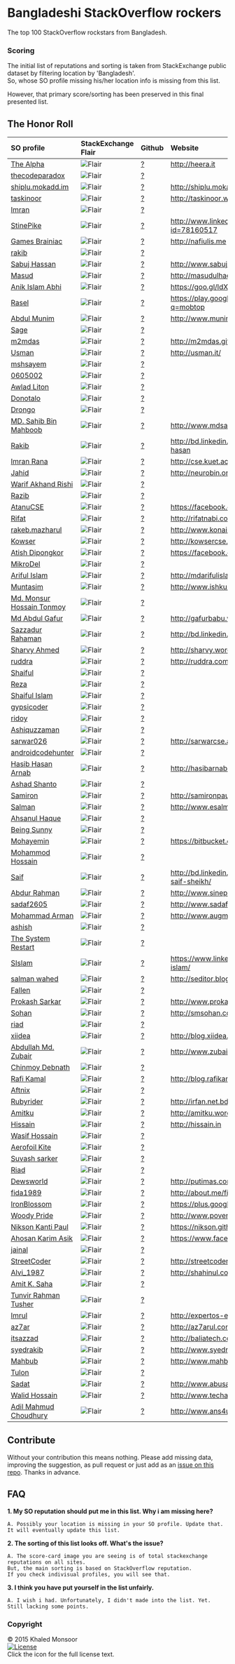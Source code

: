 # Bangladeshi StackOverflow rockers
The top 100 StackOverflow rockstars from Bangladesh. 

### Scoring

The initial list of reputations and sorting is taken from StackExchange public dataset by filtering location by 'Bangladesh'.   
So, whose SO profile missing his/her location info is missing from this list.

However, that primary score/sorting has been preserved in this final presented list.


## The Honor Roll

| SO profile                                                          | StackExchange Flair                                        | Github                  | Website                                            | contact   |
|:--------------------------------------------------------------------|:-----------------------------------------------------------|:------------------------|:---------------------------------------------------|:----------|
| [The Alpha](http://stackoverflow.com/users/741747)                  | ![Flair](http://stackexchange.com/users/flair/384920.png)  | [?](http://github.com/) | http://heera.it                                    | ?@?       |
| [thecodeparadox](http://stackoverflow.com/users/690854)             | ![Flair](http://stackexchange.com/users/flair/353253.png)  | [?](http://github.com/) |                                                    | ?@?       |
| [shiplu.mokadd.im](http://stackoverflow.com/users/376535)           | ![Flair](http://stackexchange.com/users/flair/158129.png)  | [?](http://github.com/) | http://shiplu.mokadd.im                            | ?@?       |
| [taskinoor](http://stackoverflow.com/users/377953)                  | ![Flair](http://stackexchange.com/users/flair/158962.png)  | [?](http://github.com/) | http://taskinoor.wordpress.com/                    | ?@?       |
| [Imran](http://stackoverflow.com/users/1897)                        | ![Flair](http://stackexchange.com/users/flair/1422.png)    | [?](http://github.com/) |                                                    | ?@?       |
| [StinePike](http://stackoverflow.com/users/931982)                  | ![Flair](http://stackexchange.com/users/flair/894379.png)  | [?](http://github.com/) | http://www.linkedin.com/profile/view?id=78160517   | ?@?       |
| [Games Brainiac](http://stackoverflow.com/users/1624921)            | ![Flair](http://stackexchange.com/users/flair/1782592.png) | [?](http://github.com/) | http://nafiulis.me                                 | ?@?       |
| [rakib](http://stackoverflow.com/users/2231815)                     | ![Flair](http://stackexchange.com/users/flair/2573628.png) | [?](http://github.com/) |                                                    | ?@?       |
| [Sabuj Hassan](http://stackoverflow.com/users/2953344)              | ![Flair](http://stackexchange.com/users/flair/3534754.png) | [?](http://github.com/) | http://www.sabuj.com                               | ?@?       |
| [Masud](http://stackoverflow.com/users/1265660)                     | ![Flair](http://stackexchange.com/users/flair/1319573.png) | [?](http://github.com/) | http://masudulhaque.wordpress.com                  | ?@?       |
| [Anik Islam Abhi](http://stackoverflow.com/users/4161269)           | ![Flair](http://stackexchange.com/users/flair/2738916.png) | [?](http://github.com/) | https://goo.gl/ldXlgM                              | ?@?       |
| [Rasel](http://stackoverflow.com/users/637236)                      | ![Flair](http://stackexchange.com/users/flair/319457.png)  | [?](http://github.com/) | https://play.google.com/store/search?q=mobtop      | ?@?       |
| [Abdul Munim](http://stackoverflow.com/users/228656)                | ![Flair](http://stackexchange.com/users/flair/80988.png)   | [?](http://github.com/) | http://www.munim.net/                              | ?@?       |
| [Sage](http://stackoverflow.com/users/1173114)                      | ![Flair](http://stackexchange.com/users/flair/1202808.png) | [?](http://github.com/) |                                                    | ?@?       |
| [m2mdas](http://stackoverflow.com/users/1218997)                    | ![Flair](http://stackexchange.com/users/flair/1260609.png) | [?](http://github.com/) | http://m2mdas.github.io/                           | ?@?       |
| [Usman](http://stackoverflow.com/users/656489)                      | ![Flair](http://stackexchange.com/users/flair/331666.png)  | [?](http://github.com/) | http://usman.it/                                   | ?@?       |
| [mshsayem](http://stackoverflow.com/users/152349)                   | ![Flair](http://stackexchange.com/users/flair/51025.png)   | [?](http://github.com/) |                                                    | ?@?       |
| [0605002](http://stackoverflow.com/users/1102056)                   | ![Flair](http://stackexchange.com/users/flair/1111702.png) | [?](http://github.com/) |                                                    | ?@?       |
| [Awlad Liton](http://stackoverflow.com/users/1300194)               | ![Flair](http://stackexchange.com/users/flair/1363230.png) | [?](http://github.com/) |                                                    | ?@?       |
| [Donotalo](http://stackoverflow.com/users/68304)                    | ![Flair](http://stackexchange.com/users/flair/26302.png)   | [?](http://github.com/) |                                                    | ?@?       |
| [Drongo](http://stackoverflow.com/users/3085625)                    | ![Flair](http://stackexchange.com/users/flair/3707519.png) | [?](http://github.com/) |                                                    | ?@?       |
| [MD. Sahib Bin Mahboob](http://stackoverflow.com/users/1426743)     | ![Flair](http://stackexchange.com/users/flair/1529046.png) | [?](http://github.com/) | http://www.mdsahib.me                              | ?@?       |
| [Rakib](http://stackoverflow.com/users/1390091)                     | ![Flair](http://stackexchange.com/users/flair/1480591.png) | [?](http://github.com/) | http://bd.linkedin.com/pub/rakibul-hasan           | ?@?       |
| [Imran Rana](http://stackoverflow.com/users/1141537)                | ![Flair](http://stackexchange.com/users/flair/1162255.png) | [?](http://github.com/) | http://cse.kuet.ac.bd/imran                        | ?@?       |
| [Jahid](http://stackoverflow.com/users/3744681)                     | ![Flair](http://stackexchange.com/users/flair/4619114.png) | [?](http://github.com/) | http://neurobin.org/                               | ?@?       |
| [Warif Akhand Rishi](http://stackoverflow.com/users/1378447)        | ![Flair](http://stackexchange.com/users/flair/1465461.png) | [?](http://github.com/) |                                                    | ?@?       |
| [Razib](http://stackoverflow.com/users/2986537)                     | ![Flair](http://stackexchange.com/users/flair/3577678.png) | [?](http://github.com/) |                                                    | ?@?       |
| [AtanuCSE](http://stackoverflow.com/users/604097)                   | ![Flair](http://stackexchange.com/users/flair/298199.png)  | [?](http://github.com/) | https://facebook.com/Atanu.Shome                   | ?@?       |
| [Rifat](http://stackoverflow.com/users/262456)                      | ![Flair](http://stackexchange.com/users/flair/96584.png)   | [?](http://github.com/) | http://rifatnabi.com/                              | ?@?       |
| [rakeb.mazharul](http://stackoverflow.com/users/1743849)            | ![Flair](http://stackexchange.com/users/flair/1936502.png) | [?](http://github.com/) | http://www.konai.com/                              | ?@?       |
| [Kowser](http://stackoverflow.com/users/511736)                     | ![Flair](http://stackexchange.com/users/flair/241111.png)  | [?](http://github.com/) | http://kowsercse.com/                              | ?@?       |
| [Atish Dipongkor](http://stackoverflow.com/users/1294606)           | ![Flair](http://stackexchange.com/users/flair/1356276.png) | [?](http://github.com/) | https://facebook.com/atish.iit                     | ?@?       |
| [MikroDel](http://stackoverflow.com/users/502950)                   | ![Flair](http://stackexchange.com/users/flair/235851.png)  | [?](http://github.com/) |                                                    | ?@?       |
| [Ariful Islam](http://stackoverflow.com/users/139239)               | ![Flair](http://stackexchange.com/users/flair/47057.png)   | [?](http://github.com/) | http://mdarifulislam.com                           | ?@?       |
| [Muntasim](http://stackoverflow.com/users/540887)                   | ![Flair](http://stackexchange.com/users/flair/258610.png)  | [?](http://github.com/) | http://www.ishkul.com                              | ?@?       |
| [Md. Monsur Hossain Tonmoy](http://stackoverflow.com/users/1792228) | ![Flair](http://stackexchange.com/users/flair/2001219.png) | [?](http://github.com/) |                                                    | ?@?       |
| [Md Abdul Gafur](http://stackoverflow.com/users/1160045)            | ![Flair](http://stackexchange.com/users/flair/1186131.png) | [?](http://github.com/) | http://gafurbabu.wordpress.com/about/              | ?@?       |
| [Sazzadur Rahaman](http://stackoverflow.com/users/1830513)          | ![Flair](http://stackexchange.com/users/flair/2051638.png) | [?](http://github.com/) | http://bd.linkedin.com/in/sazzad114                | ?@?       |
| [Sharvy Ahmed](http://stackoverflow.com/users/3425360)              | ![Flair](http://stackexchange.com/users/flair/2617739.png) | [?](http://github.com/) | http://sharvy.wordpress.com                        | ?@?       |
| [ruddra](http://stackoverflow.com/users/2696165)                    | ![Flair](http://stackexchange.com/users/flair/3192149.png) | [?](http://github.com/) | http://ruddra.com                                  | ?@?       |
| [Shaiful](http://stackoverflow.com/users/595543)                    | ![Flair](http://stackexchange.com/users/flair/292659.png)  | [?](http://github.com/) |                                                    | ?@?       |
| [Reza](http://stackoverflow.com/users/557396)                       | ![Flair](http://stackexchange.com/users/flair/268570.png)  | [?](http://github.com/) |                                                    | ?@?       |
| [Shaiful Islam](http://stackoverflow.com/users/4184913)             | ![Flair](http://stackexchange.com/users/flair/5236519.png) | [?](http://github.com/) |                                                    | ?@?       |
| [gypsicoder](http://stackoverflow.com/users/523118)                 | ![Flair](http://stackexchange.com/users/flair/248012.png)  | [?](http://github.com/) |                                                    | ?@?       |
| [ridoy](http://stackoverflow.com/users/1791578)                     | ![Flair](http://stackexchange.com/users/flair/2000370.png) | [?](http://github.com/) |                                                    | ?@?       |
| [Ashiquzzaman](http://stackoverflow.com/users/2317535)              | ![Flair](http://stackexchange.com/users/flair/2682468.png) | [?](http://github.com/) |                                                    | ?@?       |
| [sarwar026](http://stackoverflow.com/users/1271985)                 | ![Flair](http://stackexchange.com/users/flair/1327441.png) | [?](http://github.com/) | http://sarwarcse.awardspace.com/                   | ?@?       |
| [androidcodehunter](http://stackoverflow.com/users/2017730)         | ![Flair](http://stackexchange.com/users/flair/2296400.png) | [?](http://github.com/) |                                                    | ?@?       |
| [Hasib Hasan Arnab](http://stackoverflow.com/users/1130317)         | ![Flair](http://stackexchange.com/users/flair/1147973.png) | [?](http://github.com/) | http://hasibarnab.wordpress.com                    | ?@?       |
| [Ashad Shanto](http://stackoverflow.com/users/1174106)              | ![Flair](http://stackexchange.com/users/flair/1204016.png) | [?](http://github.com/) |                                                    | ?@?       |
| [Samiron](http://stackoverflow.com/users/1160106)                   | ![Flair](http://stackexchange.com/users/flair/1186201.png) | [?](http://github.com/) | http://samironpaul.blogspot.com                    | ?@?       |
| [Salman](http://stackoverflow.com/users/221859)                     | ![Flair](http://stackexchange.com/users/flair/77822.png)   | [?](http://github.com/) | http://www.esalman.com                             | ?@?       |
| [Ahsanul Haque](http://stackoverflow.com/users/5019169)             | ![Flair](http://stackexchange.com/users/flair/6482621.png) | [?](http://github.com/) |                                                    | ?@?       |
| [Being Sunny](http://stackoverflow.com/users/3723368)               | ![Flair](http://stackexchange.com/users/flair/4589674.png) | [?](http://github.com/) |                                                    | ?@?       |
| [Mohayemin](http://stackoverflow.com/users/887149)                  | ![Flair](http://stackexchange.com/users/flair/476312.png)  | [?](http://github.com/) | https://bitbucket.org/mohayemin                    | ?@?       |
| [Mohammod Hossain](http://stackoverflow.com/users/1509578)          | ![Flair](http://stackexchange.com/users/flair/1636158.png) | [?](http://github.com/) |                                                    | ?@?       |
| [Saif](http://stackoverflow.com/users/1354334)                      | ![Flair](http://stackexchange.com/users/flair/1432143.png) | [?](http://github.com/) | http://bd.linkedin.com/pub/md-abu-saif-sheikh/     | ?@?       |
| [Abdur Rahman](http://stackoverflow.com/users/940347)               | ![Flair](http://stackexchange.com/users/flair/446346.png)  | [?](http://github.com/) | http://www.sinepulse.com                           | ?@?       |
| [sadaf2605](http://stackoverflow.com/users/1831520)                 | ![Flair](http://stackexchange.com/users/flair/2052974.png) | [?](http://github.com/) | http://www.sadafnoor.com                           | ?@?       |
| [Mohammad Arman](http://stackoverflow.com/users/1276495)            | ![Flair](http://stackexchange.com/users/flair/1333089.png) | [?](http://github.com/) | http://www.augmedix.com                            | ?@?       |
| [ashish](http://stackoverflow.com/users/1175051)                    | ![Flair](http://stackexchange.com/users/flair/1205245.png) | [?](http://github.com/) |                                                    | ?@?       |
| [The System Restart](http://stackoverflow.com/users/1389604)        | ![Flair](http://stackexchange.com/users/flair/1479995.png) | [?](http://github.com/) |                                                    | ?@?       |
| [SIslam](http://stackoverflow.com/users/1045364)                    | ![Flair](http://stackexchange.com/users/flair/1038859.png) | [?](http://github.com/) | https://www.linkedin.com/pub/shariful-islam/       | ?@?       |
| [salman wahed](http://stackoverflow.com/users/1113211)              | ![Flair](http://stackexchange.com/users/flair/1125918.png) | [?](http://github.com/) | http://seditor.blogspot.com/                       | ?@?       |
| [Fallen](http://stackoverflow.com/users/2231905)                    | ![Flair](http://stackexchange.com/users/flair/1443256.png) | [?](http://github.com/) |                                                    | ?@?       |
| [Prokash Sarkar](http://stackoverflow.com/users/2506025)            | ![Flair](http://stackexchange.com/users/flair/2924385.png) | [?](http://github.com/) | http://www.prokashsarkar.com                       | ?@?       |
| [Sohan](http://stackoverflow.com/users/136908)                      | ![Flair](http://stackexchange.com/users/flair/46363.png)   | [?](http://github.com/) | http://smsohan.com                                 | ?@?       |
| [riad](http://stackoverflow.com/users/87238)                        | ![Flair](http://stackexchange.com/users/flair/31693.png)   | [?](http://github.com/) |                                                    | ?@?       |
| [xiidea](http://stackoverflow.com/users/1289495)                    | ![Flair](http://stackexchange.com/users/flair/1349439.png) | [?](http://github.com/) | http://blog.xiidea.net                             | ?@?       |
| [Abdullah Md. Zubair](http://stackoverflow.com/users/573875)        | ![Flair](http://stackexchange.com/users/flair/278980.png)  | [?](http://github.com/) | http://www.zubairraihan.blogspot.com/              | ?@?       |
| [Chinmoy Debnath](http://stackoverflow.com/users/1193722)           | ![Flair](http://stackexchange.com/users/flair/1228691.png) | [?](http://github.com/) |                                                    | ?@?       |
| [Rafi Kamal](http://stackoverflow.com/users/1031888)                | ![Flair](http://stackexchange.com/users/flair/1021726.png) | [?](http://github.com/) | http://blog.rafikamal.me                           | ?@?       |
| [Aftnix](http://stackoverflow.com/users/1310692)                    | ![Flair](http://stackexchange.com/users/flair/1376830.png) | [?](http://github.com/) |                                                    | ?@?       |
| [Rubyrider](http://stackoverflow.com/users/751716)                  | ![Flair](http://stackexchange.com/users/flair/391192.png)  | [?](http://github.com/) | http://irfan.net.bd                                | ?@?       |
| [Amitku](http://stackoverflow.com/users/298423)                     | ![Flair](http://stackexchange.com/users/flair/113278.png)  | [?](http://github.com/) | http://amitku.wordpress.com/                       | ?@?       |
| [Hissain](http://stackoverflow.com/users/1084174)                   | ![Flair](http://stackexchange.com/users/flair/1089130.png) | [?](http://github.com/) | http://hissain.in                                  | ?@?       |
| [Wasif Hossain](http://stackoverflow.com/users/1977104)             | ![Flair](http://stackexchange.com/users/flair/1122270.png) | [?](http://github.com/) |                                                    | ?@?       |
| [Aerofoil Kite](http://stackoverflow.com/users/1924666)             | ![Flair](http://stackexchange.com/users/flair/2173298.png) | [?](http://github.com/) |                                                    | ?@?       |
| [Suvash sarker](http://stackoverflow.com/users/1021788)             | ![Flair](http://stackexchange.com/users/flair/1008741.png) | [?](http://github.com/) |                                                    | ?@?       |
| [Riad](http://stackoverflow.com/users/1957432)                      | ![Flair](http://stackexchange.com/users/flair/2217108.png) | [?](http://github.com/) |                                                    | ?@?       |
| [Dewsworld](http://stackoverflow.com/users/907044)                  | ![Flair](http://stackexchange.com/users/flair/539260.png)  | [?](http://github.com/) | http://putimas.com                                 | ?@?       |
| [fida1989](http://stackoverflow.com/users/1690281)                  | ![Flair](http://stackexchange.com/users/flair/1653359.png) | [?](http://github.com/) | http://about.me/fida1989                           | ?@?       |
| [IronBlossom](http://stackoverflow.com/users/1016002)               | ![Flair](http://stackexchange.com/users/flair/1001196.png) | [?](http://github.com/) | https://plus.google.com/+IshtiaqAmin               | ?@?       |
| [Woody Pride](http://stackoverflow.com/users/2484720)               | ![Flair](http://stackexchange.com/users/flair/2897233.png) | [?](http://github.com/) | http://www.poverty-action.org                      | ?@?       |
| [Nikson Kanti Paul](http://stackoverflow.com/users/1225337)         | ![Flair](http://stackexchange.com/users/flair/1268567.png) | [?](http://github.com/) | https://nikson.github.io                           | ?@?       |
| [Ahosan Karim Asik](http://stackoverflow.com/users/4073753)         | ![Flair](http://stackexchange.com/users/flair/5076529.png) | [?](http://github.com/) | https://www.facebook.com/asik.cse25                | ?@?       |
| [jainal](http://stackoverflow.com/users/819151)                     | ![Flair](http://stackexchange.com/users/flair/433678.png)  | [?](http://github.com/) |                                                    | ?@?       |
| [StreetCoder](http://stackoverflow.com/users/2834501)               | ![Flair](http://stackexchange.com/users/flair/2255433.png) | [?](http://github.com/) | http://streetcoder.net                             | ?@?       |
| [Alvi_1987](http://stackoverflow.com/users/1127456)                 | ![Flair](http://stackexchange.com/users/flair/1144351.png) | [?](http://github.com/) | http://shahinul.com                                | ?@?       |
| [Amit K. Saha](http://stackoverflow.com/users/1122905)              | ![Flair](http://stackexchange.com/users/flair/1138325.png) | [?](http://github.com/) |                                                    | ?@?       |
| [Tunvir Rahman Tusher](http://stackoverflow.com/users/1918966)      | ![Flair](http://stackexchange.com/users/flair/2165830.png) | [?](http://github.com/) |                                                    | ?@?       |
| [Imrul](http://stackoverflow.com/users/165228)                      | ![Flair](http://stackexchange.com/users/flair/55194.png)   | [?](http://github.com/) | http://expertos-en-web.blogspot.com/               | ?@?       |
| [az7ar](http://stackoverflow.com/users/1498823)                     | ![Flair](http://stackexchange.com/users/flair/1622555.png) | [?](http://github.com/) | http://az7arul.com                                 | ?@?       |
| [itsazzad](http://stackoverflow.com/users/540144)                   | ![Flair](http://stackexchange.com/users/flair/258151.png)  | [?](http://github.com/) | http://baliatech.com                               | ?@?       |
| [syedrakib](http://stackoverflow.com/users/636762)                  | ![Flair](http://stackexchange.com/users/flair/319146.png)  | [?](http://github.com/) | http://www.syedrakib.me/                           | ?@?       |
| [Mahbub](http://stackoverflow.com/users/146975)                     | ![Flair](http://stackexchange.com/users/flair/49375.png)   | [?](http://github.com/) | http://www.mahbubblog.com                          | ?@?       |
| [Tulon](http://stackoverflow.com/users/2435154)                     | ![Flair](http://stackexchange.com/users/flair/2834226.png) | [?](http://github.com/) |                                                    | ?@?       |
| [Sadat](http://stackoverflow.com/users/169965)                      | ![Flair](http://stackexchange.com/users/flair/56738.png)   | [?](http://github.com/) | http://www.abusadat.com                            | ?@?       |
| [Walid Hossain](http://stackoverflow.com/users/811754)              | ![Flair](http://stackexchange.com/users/flair/429060.png)  | [?](http://github.com/) | http://www.techants.com                            | ?@?       |
| [Adil Mahmud Choudhury](http://stackoverflow.com/users/896040)      | ![Flair](http://stackexchange.com/users/flair/806560.png)  | [?](http://github.com/) | http://www.ans4u.com                               | ?@?       |



## Contribute
Without your contribution this means nothing. 
Please add missing data, improving the suggestion, as pull request or just add as an [issue on this repo](https://github.com/kmonsoor/Bangladeshi-StackOverflow-rockers/issues/new). Thanks in advance.


## FAQ

**1. My SO reputation should put me in this list. Why i am missing here?**
    
    A. Possibly your location is missing in your SO profile. Update that. It will eventually update this list.
    
**2. The sorting of this list looks off. What's the issue?**
    
    A. The score-card image you are seeing is of total stackexchange reputations on all sites. 
    But, the main sorting is based on StackOverflow reputation. 
    If you check indivisual profiles, you will see that.
    
**3. I think you have put yourself in the list unfairly.**
   
    A. I wish i had. Unfortunately, I didn't made into the list. Yet. Still lacking some points.
  

  
### Copyright

© 2015   Khaled Monsoor    
[![License](https://img.shields.io/badge/license-MIT-blue.svg)](http://kmonsoor.mit-license.org/)  
Click the icon for the full license text.
